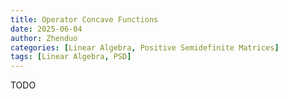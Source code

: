 ```yaml
---
title: Operator Concave Functions
date: 2025-06-04
author: Zhenduo
categories: [Linear Algebra, Positive Semidefinite Matrices]
tags: [Linear Algebra, PSD]
---
```

TODO